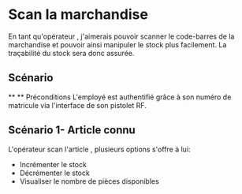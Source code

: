 # Scan la marchandise
En tant qu'opérateur , j'aimerais pouvoir scanner le code-barres de la marchandise et pouvoir ainsi manipuler le stock plus facilement. La traçabilité du stock sera donc assurée.

## Scénario
** ** Préconditions
L'employé est authentifié grâce à son numéro de matricule via l'interface de son pistolet RF.

## Scénario 1- Article connu
L'opérateur scan l'article , plusieurs options s'offre à lui:
- Incrémenter le stock 
- Décrémenter le stock
- Visualiser le nombre de pièces disponibles